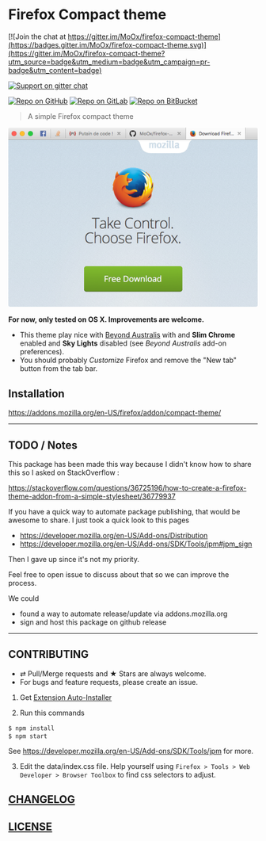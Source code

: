 # Firefox Compact theme

[![Join the chat at https://gitter.im/MoOx/firefox-compact-theme](https://badges.gitter.im/MoOx/firefox-compact-theme.svg)](https://gitter.im/MoOx/firefox-compact-theme?utm_source=badge&utm_medium=badge&utm_campaign=pr-badge&utm_content=badge)

[![Support on gitter chat](https://img.shields.io/badge/support-gitter%20chat-E40255.svg)](https://gitter.im/MoOx/firefox-compact-theme)

[![Repo on GitHub](https://img.shields.io/badge/repo-GitHub-3D76C2.svg)](https://github.com/MoOx/firefox-compact-theme)
[![Repo on GitLab](https://img.shields.io/badge/repo-GitLab-6C488A.svg)](https://gitlab.com/MoOx/firefox-compact-theme)
[![Repo on BitBucket](https://img.shields.io/badge/repo-BitBucket-1F5081.svg)](https://bitbucket.org/MoOx/firefox-compact-theme)

> A simple Firefox compact theme

<p align="center">
  <img alt="" src="screenshot.png" />
</p>

**For now, only tested on OS X. Improvements are welcome.**

- This theme play nice with
  [Beyond Australis](https://addons.mozilla.org/en-US/firefox/addon/the-fox-only-better/)
  with and **Slim Chrome** enabled and **Sky Lights** disabled
  (see *Beyond Australis* add-on preferences).
- You should probably _Customize_ Firefox and remove the "New tab" button from the tab bar.

## Installation

https://addons.mozilla.org/en-US/firefox/addon/compact-theme/

---

## TODO / Notes

This package has been made this way because I didn't know how to share this
so I asked on StackOverflow :

https://stackoverflow.com/questions/36725196/how-to-create-a-firefox-theme-addon-from-a-simple-stylesheet/36779937

If you have a quick way to automate package publishing, that would be awesome
to share. I just took a quick look to this pages
- https://developer.mozilla.org/en-US/Add-ons/Distribution
- https://developer.mozilla.org/en-US/Add-ons/SDK/Tools/jpm#jpm_sign

Then I gave up since it's not my priority.

Feel free to open issue to discuss about that so we can improve the process.

We could
- found a way to automate release/update via addons.mozilla.org
- sign and host this package on github release

---

## CONTRIBUTING

* ⇄ Pull/Merge requests and ★ Stars are always welcome.
* For bugs and feature requests, please create an issue.


1. Get [Extension Auto-Installer](https://addons.mozilla.org/en-US/firefox/addon/autoinstaller/)

2. Run this commands

  ```console
  $ npm install
  $ npm start
  ```

See https://developer.mozilla.org/en-US/Add-ons/SDK/Tools/jpm for more.

3. Edit the data/index.css file.
  Help yourself using `Firefox > Tools > Web Developer > Browser Toolbox` to
  find css selectors to adjust.

## [CHANGELOG](CHANGELOG.md)

## [LICENSE](LICENSE)
